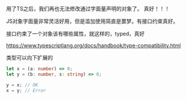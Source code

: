 用了TS之后，我们再也无法修改通过字面量声明的对象了。
真好！！！

JS对象字面量非常灵活好用，但是滥加使用简直是噩梦。有接口约束真好。

接口约束了一个对象该有哪些属性，就这样的，typed，真好

https://www.typescriptlang.org/docs/handbook/type-compatibility.html

类型可以向下扩展的
``` ts
let x = (a: number) => 0;
let y = (b: number, s: string) => 0;

y = x; // OK
x = y; // Error
```